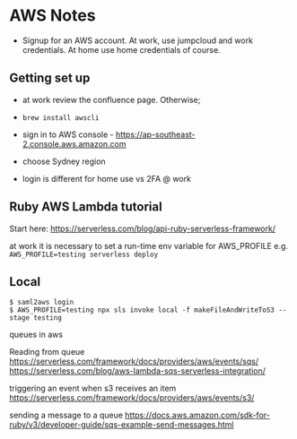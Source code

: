 # AWS Notes

- Signup for an AWS account. At work, use jumpcloud and work credentials. At home use home credentials of course.

## Getting set up 

- at work review the confluence page. Otherwise;

- `brew install awscli`
- sign in to AWS console - https://ap-southeast-2.console.aws.amazon.com
- choose Sydney region
- login is different for home use vs 2FA @ work



## Ruby AWS Lambda tutorial

Start here:
https://serverless.com/blog/api-ruby-serverless-framework/

at work it is necessary to set a run-time env variable for AWS_PROFILE
e.g. `AWS_PROFILE=testing serverless deploy`

## Local
```
$ saml2aws login
$ AWS_PROFILE=testing npx sls invoke local -f makeFileAndWriteToS3 --stage testing
```

queues in aws

Reading from queue
https://serverless.com/framework/docs/providers/aws/events/sqs/
https://serverless.com/blog/aws-lambda-sqs-serverless-integration/


triggering an event when s3 receives an item
https://serverless.com/framework/docs/providers/aws/events/s3/


sending a message to a queue
https://docs.aws.amazon.com/sdk-for-ruby/v3/developer-guide/sqs-example-send-messages.html
